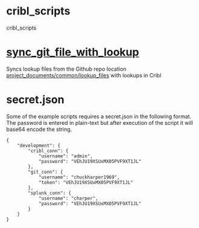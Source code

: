 # cribl_scripts
cribl_scripts

# [sync_git_file_with_lookup](https://github.com/chuckharper1969/scripts/tree/main/cribl/cribl_controller/sync_git_file_with_lookup)
Syncs lookup files from the Github repo location [project_documents/common/lookup_files](https://github.com/chuckharper1969/project_documents/tree/main/common/lookup_files)  with lookups in Cribl


# secret.json
Some of the example scripts requires a secret.json in the following format. The password is entered in plain-text but after execution of the script it will base64 encode the string.
```
{
    "development": {
        "cribl_conn": {
            "username": "admin",
            "password": "VEhJU19XSUxMX05PVF9XT1JL"
        },
        "git_conn": {
            "username": "chuckharper1969",
            "token": "VEhJU19XSUxMX05PVF9XT1JL"
        },
        "splunk_conn": {
            "username": "charper",
            "password": "VEhJU19XSUxMX05PVF9XT1JL"
        }
    }
}
```
